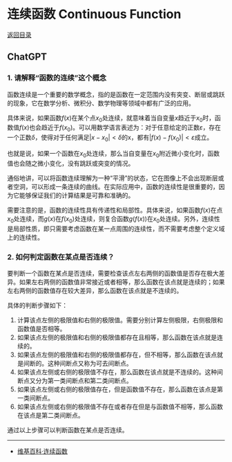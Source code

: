 <script>
MathJax = {
  tex: {
    inlineMath: [['$', '$'], ['\\(', '\\)']]
  }
};
</script>
<script id="MathJax-script" async
  src="https://cdn.jsdelivr.net/npm/mathjax@3/es5/tex-chtml.js">
</script>

# 连续函数 Continuous Function

[返回目录](index.md)

## ChatGPT

### 1. 请解释“函数的连续”这个概念

函数连续是一个重要的数学概念，指的是函数在一定范围内没有突变、断层或跳跃的现象，它在数学分析、微积分、数学物理等领域中都有广泛的应用。

具体来说，如果函数$f(x)$在某个点$x_0$处连续，就意味着当自变量$x$趋近于$x_0$时，函数值$f(x)$也会趋近于$f(x_0)$。可以用数学语言表述为：对于任意给定的正数$ε$，存在一个正数$δ$，使得对于任何满足$|x-x_0|<δ$的x，都有$|f(x)-f(x_0)|<ε$成立。

也就是说，如果一个函数在$x_0$处连续，那么当自变量在$x_0$附近微小变化时，函数值也会随之微小变化，没有跳跃或突变的情况。

通俗地讲，可以将函数连续理解为一种“平滑”的状态，它在图像上不会出现断层或者空洞，可以形成一条连续的曲线。在实际应用中，函数的连续性是很重要的，因为它能够保证我们的计算结果是可靠和准确的。

需要注意的是，函数的连续性具有传递性和局部性。具体来说，如果函数$f(x)$在点$x_0$处连续，而$g(x)$在$f(x_0)$处连续，则复合函数$g(f(x))$在$x_0$处连续。另外，连续性是局部性质，即只需要考虑函数在某一点周围的连续性，而不需要考虑整个定义域上的连续性。

### 2. 如何判定函数在某点是否连续？

要判断一个函数在某点是否连续，需要检查该点左右两侧的函数值是否存在极大差异。如果左右两侧的函数值非常接近或者相等，那么函数在该点就是连续的；如果左右两侧的函数值存在较大差异，那么函数在该点就是不连续的。

具体的判断步骤如下：

1. 计算该点左侧的极限值和右侧的极限值。需要分别计算左侧极限，右侧极限和函数值是否相等。
2. 如果该点左侧的极限值和右侧的极限值都存在且相等，那么函数在该点就是连续的。
3. 如果该点左侧的极限值和右侧的极限值都存在，但不相等，那么函数在该点就是间断的。这种间断点又称为可去间断点。
4. 如果该点左侧或右侧的极限值不存在，那么函数在该点就是不连续的。这种间断点又分为第一类间断点和第二类间断点。
5. 如果该点左侧或右侧的极限值存在，但是函数值不存在，那么函数在该点是第一类间断点。
6. 如果该点左侧或右侧的极限值不存在或者存在但是与函数值不相等，那么函数在该点是第二类间断点。

通过以上步骤可以判断函数在某点是否连续。

---

* [维基百科·连续函数](https://zh.wikipedia.org/wiki/%E8%BF%9E%E7%BB%AD%E5%87%BD%E6%95%B0)
